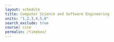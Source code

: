 ```yaml
---
layout: schedule
title: Computer Science and Software Engineering
units: "1,2,3,4,5,6"
search_exclude: true
course: csse
permalin: /timebox/
---
```

